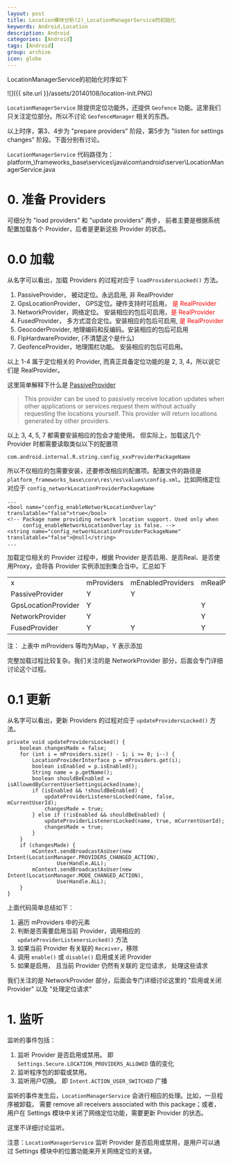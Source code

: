 ```yaml
---
layout: post
title: Location模块分析(2)_LocationManagerService的初始化
keywords: Android,Location
description: Android
categories: [Android]
tags: [Android]
group: archive
icon: globe
---
```

LocationManagerService的初始化时序如下

![]({{ site.url }}/assets/20140108/location-init.PNG)

`LocationManagerService` 除提供定位功能外，还提供 `Geofence` 功能。这里我们只关注定位部分。所以不讨论 `GeofenceManager` 相关的东西。

以上时序，第3、4步为 "prepare providers" 阶段，第5步为 "listen for settings changes" 阶段。下面分别有讨论。

`LocationManagerService` 代码路径为：platform_\frameworks\_base\services\java\com\android\server\LocationManagerService.java

# 0. 准备 Providers
可细分为 "load providers" 和 "update providers" 两步， 前者主要是根据系统配置加载各个 Provider，后者是更新这些 Provider 的状态。

# 0.0 加载
从名字可以看出，加载 Providers 的过程对应于 `loadProvidersLocked()` 方法。

1. PassiveProvider， 被动定位。永远启用, 非 RealProvider
2. GpsLocationProvider， GPS定位。硬件支持时可启用， <font color='red'>是 RealProvider</font>
3. NetworkProvider，网络定位。 安装相应的包后可启用，<font color='red'>是 RealProvider</font>
4. FusedProvider， 多方式混合定位。安装相应的包后可启用, <font color='red'>是 RealProvider</font>
5. GeocoderProvider, 地理编码和反编码。安装相应的包后可启用
6. FlpHardwareProvider, (不清楚这个是什么)
7. GeofenceProvider，地理围栏功能。 安装相应的包后可启用。

以上 1-4 属于定位相关的 Provider, 而真正具备定位功能的是 2, 3, 4，所以说它们是 RealProvider。 

这里简单解释下什么是 [PassiveProvider](http://developer.android.com/reference/android/location/LocationManager.html#PASSIVE_PROVIDER)
>This provider can be used to passively receive location updates when other applications or services request them without actually requesting the locations yourself. This provider will return locations generated by other providers. 

以上 3, 4, 5, 7 都需要安装相应的包会才能使用。 但实际上，加载这几个 Provider 时都需要读取类似以下的配置项

	com.android.internal.R.string.config_xxxProviderPackageName
所以不仅相应的包需要安装，还要修改相应的配置项。配置文件的路径是 `platform_frameworks_base\core\res\res\values\config.xml`。比如网络定位对应于 `config_networkLocationProviderPackageName`

	...
    <bool name="config_enableNetworkLocationOverlay" translatable="false">true</bool>
    <!-- Package name providing network location support. Used only when
         config_enableNetworkLocationOverlay is false. -->
    <string name="config_networkLocationProviderPackageName" translatable="false">@null</string> 
	...

加载定位相关的 Provider 过程中，根据 Provider 是否启用、是否Real、是否使用Proxy，会将各 Provider 实例添加到集合当中。汇总如下

<table>
<tr>
<td>x</td>
<td>mProviders</td>
<td>mEnabledProviders</td>
<td>mRealProviders</td>
<td>mProxyProviders</td>
</tr>

<td>PassiveProvider</td>
<td>Y</td>
<td>Y</td>
<td></td>
<td></td>
</tr>

<td>GpsLocationProvider</td>
<td>Y</td>
<td></td>
<td>Y</td>
<td></td>
</tr>

<td>NetworkProvider</td>
<td>Y</td>
<td></td>
<td>Y</td>
<td>Y</td>
</tr>

<td>FusedProvider</td>
<td>Y</td>
<td>Y</td>
<td>Y</td>
<td>Y</td>
</tr>

</table>

注： 上表中 mProviders 等均为Map，Y 表示添加

完整加载过程比较复杂。我们关注的是 NetworkProvider 部分，后面会专门详细讨论这个过程。

# 0.1 更新
从名字可以看出，更新 Providers 的过程对应于 `updateProvidersLocked()` 方法。

    private void updateProvidersLocked() {
        boolean changesMade = false;
        for (int i = mProviders.size() - 1; i >= 0; i--) {
            LocationProviderInterface p = mProviders.get(i);
            boolean isEnabled = p.isEnabled();
            String name = p.getName();
            boolean shouldBeEnabled = isAllowedByCurrentUserSettingsLocked(name);
            if (isEnabled && !shouldBeEnabled) {
                updateProviderListenersLocked(name, false, mCurrentUserId);
                changesMade = true;
            } else if (!isEnabled && shouldBeEnabled) {
                updateProviderListenersLocked(name, true, mCurrentUserId);
                changesMade = true;
            }
        }
        if (changesMade) {
            mContext.sendBroadcastAsUser(new Intent(LocationManager.PROVIDERS_CHANGED_ACTION),
                    UserHandle.ALL);
            mContext.sendBroadcastAsUser(new Intent(LocationManager.MODE_CHANGED_ACTION),
                    UserHandle.ALL);
        }
    }

上面代码简单总结如下：

1. 遍历 mProviders 中的元素
2. 判断是否需要启用当前 Provider，调用相应的 `updateProviderListenersLocked()` 方法
3. 如果当前 Provider 有关联的 `Receiver`，移除
4. 调用 `enable()` 或 `disable()` 启用或关闭 Provider
5. 如果是启用， 且当前 Provider 仍然有关联的 定位请求， 处理这些请求

我们关注的是 NetworkProvider 部分，后面会专门详细讨论这里的 "启用或关闭 Provider" 以及 "处理定位请求"

# 1. 监听
监听的事件包括：

1. 监听 Provider 是否启用或禁用。 即 `Settings.Secure.LOCATION_PROVIDERS_ALLOWED` 值的变化
2. 监听程序包的卸载或禁用。
3. 监听用户切换。 即 `Intent.ACTION_USER_SWITCHED` 广播

监听的事件发生后，`LocationManagerService` 会进行相应的处理。比如，一旦程序被卸载， 需要 remove all receivers associated with this package；或者，用户在 Settings 模块中关闭了网络定位功能，需要更新 Provider 的状态。 

这里不详细讨论监听。

注意：`LocationManagerService` 监听 Provider 是否启用或禁用，是用户可以通过 Settings 模块中的位置功能来开关网络定位的关键。